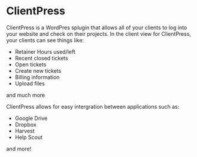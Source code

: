 # ClientPress
ClientPress is a WordPres splugin that allows all of your clients to log into your website and check on their projects. In the client view for ClientPress, your clients can see things like:
- Retainer Hours used/left
- Recent closed tickets
- Open tickets
- Create new tickets
- Billing information
- Upload files

and much more

ClientPress allows for easy intergration between applications such as:
- Google Drive
- Dropbox
- Harvest
- Help Scout

and more!
